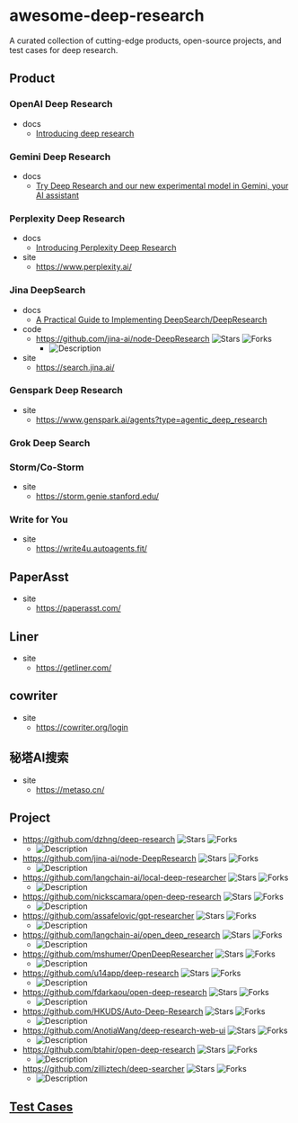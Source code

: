 # awesome-deep-research
A curated collection of cutting-edge products, open-source projects, and test cases for deep research.

## Product
### OpenAI Deep Research 
- docs
  - [Introducing deep research](https://openai.com/index/introducing-deep-research/)

### Gemini Deep Research 
- docs
  - [Try Deep Research and our new experimental model in Gemini, your AI assistant](https://blog.google/products/gemini/google-gemini-deep-research/)

### Perplexity Deep Research 
- docs
  - [Introducing Perplexity Deep Research](https://www.perplexity.ai/hub/blog/introducing-perplexity-deep-research)
- site
  - https://www.perplexity.ai/

### Jina DeepSearch
- docs
  - [A Practical Guide to Implementing DeepSearch/DeepResearch](https://jina.ai/news/a-practical-guide-to-implementing-deepsearch-deepresearch/)
- code
  - https://github.com/jina-ai/node-DeepResearch ![Stars](https://img.shields.io/github/stars/jina-ai/node-DeepResearch?style=social) ![Forks](https://img.shields.io/github/forks/jina-ai/node-DeepResearch?style=social)
    - ![Description](https://img.shields.io/badge/dynamic/json?label=&query=%24.description&url=https%3A%2F%2Fapi.github.com%2Frepos%2Fjina-ai%2Fnode-DeepResearch&color=inactive&logo=none)
- site
  - https://search.jina.ai/

### Genspark Deep Research
- site
  - https://www.genspark.ai/agents?type=agentic_deep_research

### Grok Deep Search

### Storm/Co-Storm
- site
  - https://storm.genie.stanford.edu/

### Write for You
- site
  - https://write4u.autoagents.fit/

## PaperAsst
- site
  - https://paperasst.com/

## Liner
- site
  - https://getliner.com/

## cowriter
- site
  - https://cowriter.org/login

## 秘塔AI搜索
- site
  - https://metaso.cn/


## Project
- https://github.com/dzhng/deep-research ![Stars](https://img.shields.io/github/stars/dzhng/deep-research?style=social) ![Forks](https://img.shields.io/github/forks/dzhng/deep-research?style=social)
  - ![Description](https://img.shields.io/badge/dynamic/json?label=&query=%24.description&url=https%3A%2F%2Fapi.github.com%2Frepos%2Fdzhng%2Fdeep-research&color=inactive&logo=none)
- https://github.com/jina-ai/node-DeepResearch ![Stars](https://img.shields.io/github/stars/jina-ai/node-DeepResearch?style=social) ![Forks](https://img.shields.io/github/forks/jina-ai/node-DeepResearch?style=social)
  - ![Description](https://img.shields.io/badge/dynamic/json?label=&query=%24.description&url=https%3A%2F%2Fapi.github.com%2Frepos%2Fjina-ai%2Fnode-DeepResearch&color=inactive&logo=none)
- https://github.com/langchain-ai/local-deep-researcher ![Stars](https://img.shields.io/github/stars/langchain-ai/local-deep-researcher?style=social) ![Forks](https://img.shields.io/github/forks/langchain-ai/local-deep-researcher?style=social)
  - ![Description](https://img.shields.io/badge/dynamic/json?label=&query=%24.description&url=https%3A%2F%2Fapi.github.com%2Frepos%2Flangchain-ai%2Flocal-deep-researcher&color=inactive&logo=none)
- https://github.com/nickscamara/open-deep-research ![Stars](https://img.shields.io/github/stars/nickscamara/open-deep-research?style=social) ![Forks](https://img.shields.io/github/forks/nickscamara/open-deep-research?style=social)
  - ![Description](https://img.shields.io/badge/dynamic/json?label=&query=%24.description&url=https%3A%2F%2Fapi.github.com%2Frepos%2Fnickscamara%2Fopen-deep-research&color=inactive&logo=none)
- https://github.com/assafelovic/gpt-researcher ![Stars](https://img.shields.io/github/stars/assafelovic/gpt-researcher?style=social) ![Forks](https://img.shields.io/github/forks/assafelovic/gpt-researcher?style=social)
  - ![Description](https://img.shields.io/badge/dynamic/json?label=&query=%24.description&url=https%3A%2F%2Fapi.github.com%2Frepos%2Fassafelovic%2Fgpt-researcher&color=inactive&logo=none)
- https://github.com/langchain-ai/open_deep_research ![Stars](https://img.shields.io/github/stars/langchain-ai/open_deep_research?style=social) ![Forks](https://img.shields.io/github/forks/langchain-ai/open_deep_research?style=social)
  - ![Description](https://img.shields.io/badge/dynamic/json?label=&query=%24.description&url=https%3A%2F%2Fapi.github.com%2Frepos%2Flangchain-ai%2Fopen_deep_research&color=inactive&logo=none)
- https://github.com/mshumer/OpenDeepResearcher ![Stars](https://img.shields.io/github/stars/mshumer/OpenDeepResearcher?style=social) ![Forks](https://img.shields.io/github/forks/mshumer/OpenDeepResearcher?style=social)
  - ![Description](https://img.shields.io/badge/dynamic/json?label=&query=%24.description&url=https%3A%2F%2Fapi.github.com%2Frepos%2Fmshumer%2FOpenDeepResearcher&color=inactive&logo=none)
- https://github.com/u14app/deep-research ![Stars](https://img.shields.io/github/stars/u14app/deep-research?style=social) ![Forks](https://img.shields.io/github/forks/u14app/deep-research?style=social)
  - ![Description](https://img.shields.io/badge/dynamic/json?label=&query=%24.description&url=https%3A%2F%2Fapi.github.com%2Frepos%2Fu14app%2Fdeep-research&color=inactive&logo=none)
- https://github.com/fdarkaou/open-deep-research ![Stars](https://img.shields.io/github/stars/fdarkaou/open-deep-research?style=social) ![Forks](https://img.shields.io/github/forks/fdarkaou/open-deep-research?style=social)
  - ![Description](https://img.shields.io/badge/dynamic/json?label=&query=%24.description&url=https%3A%2F%2Fapi.github.com%2Frepos%2Ffdarkaou%2Fopen-deep-research&color=inactive&logo=none)
- https://github.com/HKUDS/Auto-Deep-Research ![Stars](https://img.shields.io/github/stars/HKUDS/Auto-Deep-Research?style=social) ![Forks](https://img.shields.io/github/forks/HKUDS/Auto-Deep-Research?style=social)
  - ![Description](https://img.shields.io/badge/dynamic/json?label=&query=%24.description&url=https%3A%2F%2Fapi.github.com%2Frepos%2FHKUDS%2FAuto-Deep-Research&color=inactive&logo=none)
- https://github.com/AnotiaWang/deep-research-web-ui ![Stars](https://img.shields.io/github/stars/AnotiaWang/deep-research-web-ui?style=social) ![Forks](https://img.shields.io/github/forks/AnotiaWang/deep-research-web-ui?style=social)
  - ![Description](https://img.shields.io/badge/dynamic/json?label=&query=%24.description&url=https%3A%2F%2Fapi.github.com%2Frepos%2FAnotiaWang%2Fdeep-research-web-ui&color=inactive&logo=none)
- https://github.com/btahir/open-deep-research ![Stars](https://img.shields.io/github/stars/btahir/open-deep-research?style=social) ![Forks](https://img.shields.io/github/forks/btahir/open-deep-research?style=social)
  - ![Description](https://img.shields.io/badge/dynamic/json?label=&query=%24.description&url=https%3A%2F%2Fapi.github.com%2Frepos%2Fbtahir%2Fopen-deep-research&color=inactive&logo=none)
- https://github.com/zilliztech/deep-searcher ![Stars](https://img.shields.io/github/stars/zilliztech/deep-searcher?style=social) ![Forks](https://img.shields.io/github/forks/zilliztech/deep-searcher?style=social)
  - ![Description](https://img.shields.io/badge/dynamic/json?label=&query=%24.description&url=https%3A%2F%2Fapi.github.com%2Frepos%2Fzilliztech%2Fdeep-searcher&color=inactive&logo=none)


## [Test Cases](./Test_Cases)
